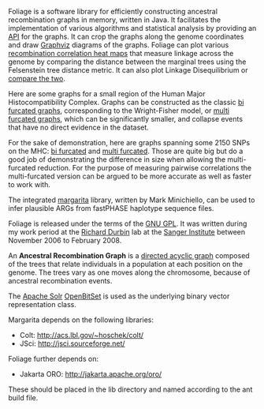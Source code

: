 Foliage is a software library for efficiently constructing ancestral recombination graphs in memory, written in Java.
It facilitates the implementation of various algorithms and statistical analysis by providing an [API](http://moonwatcher.github.io/Foliage/) for the graphs. It can crop the graphs along the genome coordinates and draw [Graphviz](http://www.graphviz.org) diagrams of the graphs.
Foliage can plot various [recombination correlation heat maps](http://moonwatcher.github.io/Foliage/A1B8AVG_A3B7_2K.png) that measure linkage across the genome by comparing the distance between the marginal trees using the Felsenstein tree distance metric. It can also plot Linkage Disequilibrium or [compare the two](http://moonwatcher.github.io/Foliage/0_TTCP_LD_A1B8.png).

Here are some graphs for a small region of the Human Major Histocompatibility Complex. Graphs can be constructed as the classic [bi furcated graphs](http://moonwatcher.github.io/Foliage/6_A3B7.3.1300_1340_2.png), corresponding to the Wright-Fisher model, 
or [multi furcated graphs](http://moonwatcher.github.io/Foliage/8_A3B7.3.1300_1340_2.mf.png), which can be significantly smaller, and collapse events that have no direct evidence in the dataset.

For the sake of demonstration, here are graphs spanning some 2150 SNPs on the MHC: [bi furcated](http://moonwatcher.github.io/Foliage/HLA.pdf) and [multi furcated](http://moonwatcher.github.io/Foliage/HLA_mf.pdf).
Those are quite big but do a good job of demonstrating the difference in size when allowing the multi-furcated reduction.
For the purpose of measuring pairwise correlations the multi-furcated version can be argued to be more accurate as well as faster to work with.

The integrated [margarita](https://doi.org/10.1086/508901) library, written by Mark Minichiello, 
can be used to infer plausible ARGs from fastPHASE haplotype sequence files.

Foliage is released under the terms of the [GNU GPL](http://www.gnu.org/licenses/old-licenses/gpl-2.0.html).
It was written during my work period at the [Richard Durbin](https://www.sanger.ac.uk/person/durbin-richard/) lab 
at the [Sanger Institute](http://www.sanger.ac.uk) between November 2006 to February 2008.

An __Ancestral Recombination Graph__ is a [directed acyclic graph](http://en.wikipedia.org/wiki/Directed_acyclic_graph)
composed of the trees that relate individuals in a population at each position on the genome.
The trees vary as one moves along the chromosome, because of ancestral recombination events.


The [Apache Solr](http://lucene.apache.org/solr/) [OpenBitSet](http://lucene.apache.org/java/2_4_0/api/org/apache/lucene/util/OpenBitSet.html) 
is used as the underlying binary vector representation class.

Margarita depends on the following libraries:

 * Colt: http://acs.lbl.gov/~hoschek/colt/
 * JSci: http://jsci.sourceforge.net/

Foliage further depends on:

 * Jakarta ORO: http://jakarta.apache.org/oro/

These should be placed in the lib directory and named according to the ant build file.
